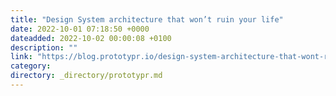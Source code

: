 ```yaml
---
title: "Design System architecture that won’t ruin your life"
date: 2022-10-01 07:18:50 +0000
dateadded: 2022-10-02 00:00:08 +0100
description: ""
link: "https://blog.prototypr.io/design-system-architecture-that-wont-ruin-your-life-847d152681f7?source=rss----eb297ea1161a---4"
category:
directory: _directory/prototypr.md
---
```

